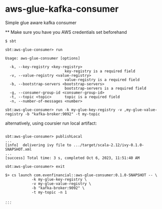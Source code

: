 # aws-glue-kafka-consumer
Simple glue aware kafka consumer

** Make sure you have you AWS credentials set beforehand

```
$ sbt

sbt:aws-glue-consumer> run

Usage: aws-glue-consumer [options]

  -k, --key-registry <key-registry>
                           key-registry is a required field
  -v, --value-registry <value-registry>
                           value-registry is a required field
  -b, --bootstrap-servers <bootstrap-servers>
                           bootstrap-servers is a required field
  -g, --consumer-group-id <consumer-group-id>
  -t, --topic <topic>      topic is a required field
  -n, --number-of-messages <number>

sbt:aws-glue-consumer> run -k my-glue-key-registry -v ,my-glue-value-registry -b "kafka-broker:9092" -t my-topic

```

alternatively, using coursier run local artifact:

````

sbt:aws-glue-consumer> publishLocal
...
[info] 	delivering ivy file to .../target/scala-2.12/ivy-0.1.0-SNAPSHOT.xml
...
[success] Total time: 3 s, completed Oct 6, 2023, 11:51:40 AM

sbt:aws-glue-consumer> exit

$> cs launch com.evenfinancial::aws-glue-consumer:0.1.0-SNAPSHOT -- \
            -k my-glue-key-registry \
            -v my-glue-value-registry \
            -b "kafka-broker:9092" \
            -t my-topic -n 1 

...
```

